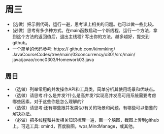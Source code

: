  # 周三
 * (选做）把示例代码，运行一避，思考课上相关的问题。也可以做一些比较。 
 * (必做）思考有多少种方式。在main函数启动一个新线程，运行一个方法，拿到这个方法的返回值后，退出主线程?
 写出你的方法，越多越好，提交到github。
 * 一个简单的代码参考:
 https:// github.com/kimmking/ JavaCourseCodes/tree/main/03concurrency/o301/src/main/ java/javao/conc0303/Homework03.java
 ## 周日
 * （选做）列举常用的并发操作API和工具类，简单分析其使用场景和优缺点。
 * （选做）请思考:什么是并发?什么是高并发?实现高并发高可用系统需要考虑哪些因素，对于这些你是怎么理解的?
 * （选做）请思考:还有哪些跟并发类似/有关的场景和问题，有哪些可以借鉴的解决办法。
 * （必做）把多线程和并发相关知识梳理一遍，画一个脑图，截图上传到github上。可选工具: xmind，百度脑图，wps,MindManage，或其他。